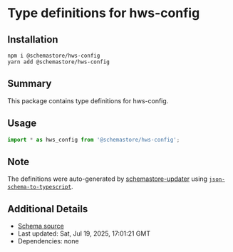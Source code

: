 # Type definitions for hws-config

## Installation

```
npm i @schemastore/hws-config
yarn add @schemastore/hws-config
```

## Summary

This package contains type definitions for hws-config.

## Usage

```ts
import * as hws_config from '@schemastore/hws-config';
```

## Note

The definitions were auto-generated by [schemastore-updater](https://github.com/ffflorian/schemastore-updater) using [`json-schema-to-typescript`](https://www.npmjs.com/package/json-schema-to-typescript).

## Additional Details

* [Schema source](https://github.com/SchemaStore/schemastore/tree/master/src/schemas/json/hws-config)
* Last updated: Sat, Jul 19, 2025, 17:01:21 GMT
* Dependencies: none
